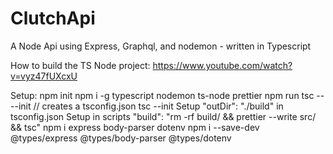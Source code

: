 # ClutchApi
A Node Api using Express, Graphql, and nodemon - written in Typescript

How to build the TS Node project:
https://www.youtube.com/watch?v=vyz47fUXcxU

Setup:
npm init
npm i -g typescript nodemon ts-node prettier
npm run tsc -- --init // creates a tsconfig.json
tsc --init
Setup "outDir": "./build" in tsconfig.json
Setup in scripts "build": "rm -rf build/ && prettier --write src/ && tsc"
npm i express body-parser dotenv
npm i --save-dev @types/express @types/body-parser @types/dotenv

